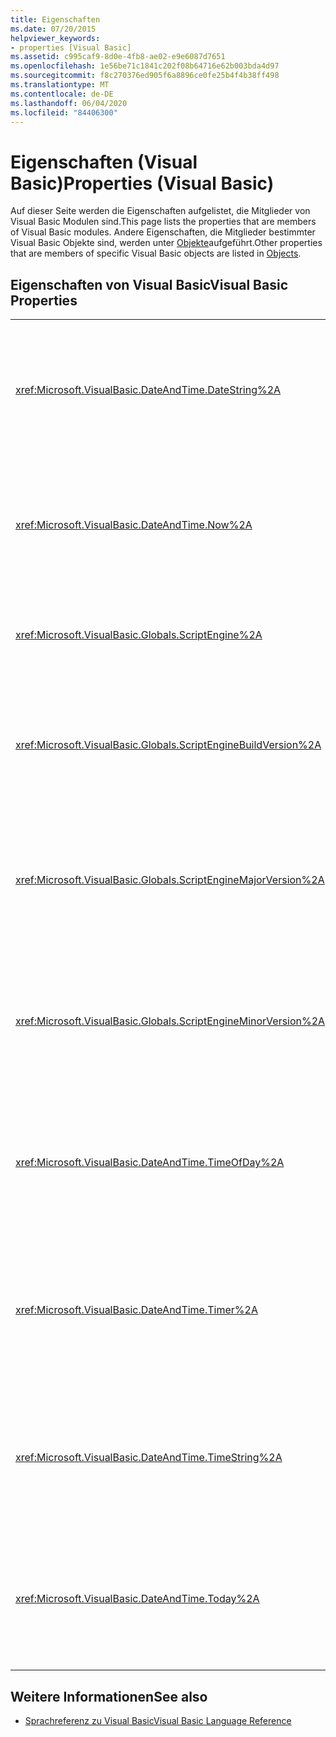```yaml
---
title: Eigenschaften
ms.date: 07/20/2015
helpviewer_keywords:
- properties [Visual Basic]
ms.assetid: c995caf9-8d0e-4fb8-ae02-e9e6087d7651
ms.openlocfilehash: 1e56be71c1841c202f08b64716e62b003bda4d97
ms.sourcegitcommit: f8c270376ed905f6a8896ce0fe25b4f4b38ff498
ms.translationtype: MT
ms.contentlocale: de-DE
ms.lasthandoff: 06/04/2020
ms.locfileid: "84406300"
---
```

# <a name="properties-visual-basic"></a><span data-ttu-id="c68a0-102">Eigenschaften (Visual Basic)</span><span class="sxs-lookup"><span data-stu-id="c68a0-102">Properties (Visual Basic)</span></span>

<span data-ttu-id="c68a0-103">Auf dieser Seite werden die Eigenschaften aufgelistet, die Mitglieder von Visual Basic Modulen sind.</span><span class="sxs-lookup"><span data-stu-id="c68a0-103">This page lists the properties that are members of Visual Basic modules.</span></span> <span data-ttu-id="c68a0-104">Andere Eigenschaften, die Mitglieder bestimmter Visual Basic Objekte sind, werden unter [Objekte](objects/index.md)aufgeführt.</span><span class="sxs-lookup"><span data-stu-id="c68a0-104">Other properties that are members of specific Visual Basic objects are listed in [Objects](objects/index.md).</span></span>  
  
## <a name="visual-basic-properties"></a><span data-ttu-id="c68a0-105">Eigenschaften von Visual Basic</span><span class="sxs-lookup"><span data-stu-id="c68a0-105">Visual Basic Properties</span></span>  
  
|||  
|---|---|  
|<xref:Microsoft.VisualBasic.DateAndTime.DateString%2A>|<span data-ttu-id="c68a0-106">Gibt einen Wert zurück `String` , der das aktuelle Datum gemäß Ihrem System darstellt, oder legt diesen fest.</span><span class="sxs-lookup"><span data-stu-id="c68a0-106">Returns or sets a `String` value representing the current date according to your system.</span></span>|  
|<xref:Microsoft.VisualBasic.DateAndTime.Now%2A>|<span data-ttu-id="c68a0-107">Gibt einen- `Date` Wert zurück, der das aktuelle Datum und die aktuelle Uhrzeit gemäß Ihrem System enthält.</span><span class="sxs-lookup"><span data-stu-id="c68a0-107">Returns a `Date` value containing the current date and time according to your system.</span></span>|  
|<xref:Microsoft.VisualBasic.Globals.ScriptEngine%2A>|<span data-ttu-id="c68a0-108">Gibt einen `String`-Wert zurück, der die aktuelle Laufzeit darstellt.</span><span class="sxs-lookup"><span data-stu-id="c68a0-108">Returns a `String` representing the runtime currently in use.</span></span>|  
|<xref:Microsoft.VisualBasic.Globals.ScriptEngineBuildVersion%2A>|<span data-ttu-id="c68a0-109">Gibt einen-Wert zurück, der die Buildversionsnummer `Integer` der aktuell verwendeten Laufzeit enthält.</span><span class="sxs-lookup"><span data-stu-id="c68a0-109">Returns an `Integer` containing the build version number of the runtime currently in use.</span></span>|  
|<xref:Microsoft.VisualBasic.Globals.ScriptEngineMajorVersion%2A>|<span data-ttu-id="c68a0-110">Gibt einen-Wert zurück, `Integer` der die Hauptversionsnummer der aktuell verwendeten Laufzeit enthält.</span><span class="sxs-lookup"><span data-stu-id="c68a0-110">Returns an `Integer` containing the major version number of the runtime currently in use.</span></span>|  
|<xref:Microsoft.VisualBasic.Globals.ScriptEngineMinorVersion%2A>|<span data-ttu-id="c68a0-111">Gibt einen-Wert zurück, `Integer` der die neben Versionsnummer der derzeit verwendeten Laufzeit enthält.</span><span class="sxs-lookup"><span data-stu-id="c68a0-111">Returns an `Integer` containing the minor version number of the runtime currently in use.</span></span>|  
|<xref:Microsoft.VisualBasic.DateAndTime.TimeOfDay%2A>|<span data-ttu-id="c68a0-112">Gibt einen `Date`-Wert zurück bzw. legt einen Date-Wert fest, der die aktuelle Uhrzeit gemäß der Systemeinstellung enthält.</span><span class="sxs-lookup"><span data-stu-id="c68a0-112">Returns or sets a `Date` value containing the current time of day according to your system.</span></span>|  
|<xref:Microsoft.VisualBasic.DateAndTime.Timer%2A>|<span data-ttu-id="c68a0-113">Gibt einen Wert vom Typ `Double` zurück, der die Anzahl der seit Mitternacht vergangenen Sekunden angibt.</span><span class="sxs-lookup"><span data-stu-id="c68a0-113">Returns a `Double` value representing the number of seconds elapsed since midnight.</span></span>|  
|<xref:Microsoft.VisualBasic.DateAndTime.TimeString%2A>|<span data-ttu-id="c68a0-114">Gibt einen Wert zurück `String` , der die aktuelle Tageszeit gemäß Ihrem System darstellt, oder legt diesen fest.</span><span class="sxs-lookup"><span data-stu-id="c68a0-114">Returns or sets a `String` value representing the current time of day according to your system.</span></span>|  
|<xref:Microsoft.VisualBasic.DateAndTime.Today%2A>|<span data-ttu-id="c68a0-115">Gibt einen `Date`-Wert zurück bzw. legt einen Date-Wert fest, der das aktuelle Datum gemäß den Systemeinstellungen angibt.</span><span class="sxs-lookup"><span data-stu-id="c68a0-115">Returns or sets a `Date` value containing the current date according to your system.</span></span>|  
  
## <a name="see-also"></a><span data-ttu-id="c68a0-116">Weitere Informationen</span><span class="sxs-lookup"><span data-stu-id="c68a0-116">See also</span></span>

- [<span data-ttu-id="c68a0-117">Sprachreferenz zu Visual Basic</span><span class="sxs-lookup"><span data-stu-id="c68a0-117">Visual Basic Language Reference</span></span>](index.md)
